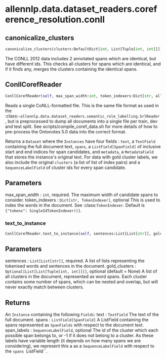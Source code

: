 # allennlp.data.dataset_readers.coreference_resolution.conll

## canonicalize_clusters
```python
canonicalize_clusters(clusters:DefaultDict[int, List[Tuple[int, int]]]) -> List[List[Tuple[int, int]]]
```

The CONLL 2012 data includes 2 annotated spans which are identical,
but have different ids. This checks all clusters for spans which are
identical, and if it finds any, merges the clusters containing the
identical spans.

## ConllCorefReader
```python
ConllCorefReader(self, max_span_width:int, token_indexers:Dict[str, allennlp.data.token_indexers.token_indexer.TokenIndexer]=None, lazy:bool=False) -> None
```

Reads a single CoNLL-formatted file. This is the same file format as used in the
:class:`~allennlp.data.dataset_readers.semantic_role_labelling.SrlReader`, but is preprocessed
to dump all documents into a single file per train, dev and test split. See
scripts/compile_coref_data.sh for more details of how to pre-process the Ontonotes 5.0 data
into the correct format.

Returns a ``Dataset`` where the ``Instances`` have four fields : ``text``, a ``TextField``
containing the full document text, ``spans``, a ``ListField[SpanField]`` of inclusive start and
end indices for span candidates, and ``metadata``, a ``MetadataField`` that stores the instance's
original text. For data with gold cluster labels, we also include the original ``clusters``
(a list of list of index pairs) and a ``SequenceLabelField`` of cluster ids for every span
candidate.

Parameters
----------
max_span_width : ``int``, required.
    The maximum width of candidate spans to consider.
token_indexers : ``Dict[str, TokenIndexer]``, optional
    This is used to index the words in the document.  See :class:`TokenIndexer`.
    Default is ``{"tokens": SingleIdTokenIndexer()}``.

### text_to_instance
```python
ConllCorefReader.text_to_instance(self, sentences:List[List[str]], gold_clusters:Union[List[List[Tuple[int, int]]], NoneType]=None) -> allennlp.data.instance.Instance
```

Parameters
----------
sentences : ``List[List[str]]``, required.
    A list of lists representing the tokenised words and sentences in the document.
gold_clusters : ``Optional[List[List[Tuple[int, int]]]]``, optional (default = None)
    A list of all clusters in the document, represented as word spans. Each cluster
    contains some number of spans, which can be nested and overlap, but will never
    exactly match between clusters.

Returns
-------
An ``Instance`` containing the following ``Fields``:
    text : ``TextField``
        The text of the full document.
    spans : ``ListField[SpanField]``
        A ListField containing the spans represented as ``SpanFields``
        with respect to the document text.
    span_labels : ``SequenceLabelField``, optional
        The id of the cluster which each possible span belongs to, or -1 if it does
         not belong to a cluster. As these labels have variable length (it depends on
         how many spans we are considering), we represent this a as a ``SequenceLabelField``
         with respect to the ``spans ``ListField``.

